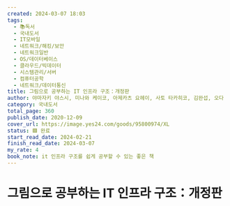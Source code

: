 ```yaml
---
created: 2024-03-07 18:03
tags:
  - 📚독서
  - 국내도서
  - IT모바일
  - 네트워크/해킹/보안
  - 네트워크일반
  - OS/데이터베이스
  - 클라우드/빅데이터
  - 시스템관리/서버
  - 컴퓨터공학
  - 네트워크/데이터통신
title: 그림으로 공부하는 IT 인프라 구조：개정판
author: 야마자키 야스시, 미나와 케이코, 아제카츠 요헤이, 사토 타카히코, 김완섭, 오다 케이지
category: 국내도서
total_page: 360
publish_date: 2020-12-09
cover_url: https://image.yes24.com/goods/95800974/XL
status: 🟩 완료
start_read_date: 2024-02-21
finish_read_date: 2024-03-07
my_rate: 4
book_note: it 인프라 구조를 쉽게 공부할 수 있는 좋은 책
---
```


# 그림으로 공부하는 IT 인프라 구조：개정판


